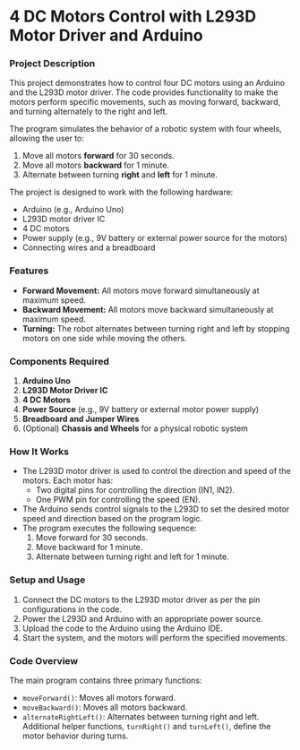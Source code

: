 
# 4 DC Motors Control with L293D Motor Driver and Arduino

### Project Description

This project demonstrates how to control four DC motors using an Arduino and the L293D motor driver. The code provides functionality to make the motors perform specific movements, such as moving forward, backward, and turning alternately to the right and left.

The program simulates the behavior of a robotic system with four wheels, allowing the user to:
1. Move all motors **forward** for 30 seconds.
2. Move all motors **backward** for 1 minute.
3. Alternate between turning **right** and **left** for 1 minute.

The project is designed to work with the following hardware:
- Arduino (e.g., Arduino Uno)
- L293D motor driver IC
- 4 DC motors
- Power supply (e.g., 9V battery or external power source for the motors)
- Connecting wires and a breadboard

### Features
- **Forward Movement:** All motors move forward simultaneously at maximum speed.
- **Backward Movement:** All motors move backward simultaneously at maximum speed.
- **Turning:** The robot alternates between turning right and left by stopping motors on one side while moving the others.

### Components Required
1. **Arduino Uno**
2. **L293D Motor Driver IC**
3. **4 DC Motors**
4. **Power Source** (e.g., 9V battery or external motor power supply)
5. **Breadboard and Jumper Wires**
6. (Optional) **Chassis and Wheels** for a physical robotic system

### How It Works
- The L293D motor driver is used to control the direction and speed of the motors. Each motor has:
  - Two digital pins for controlling the direction (IN1, IN2).
  - One PWM pin for controlling the speed (EN).
- The Arduino sends control signals to the L293D to set the desired motor speed and direction based on the program logic.
- The program executes the following sequence:
  1. Move forward for 30 seconds.
  2. Move backward for 1 minute.
  3. Alternate between turning right and left for 1 minute.

### Setup and Usage
1. Connect the DC motors to the L293D motor driver as per the pin configurations in the code.
2. Power the L293D and Arduino with an appropriate power source.
3. Upload the code to the Arduino using the Arduino IDE.
4. Start the system, and the motors will perform the specified movements.

### Code Overview
The main program contains three primary functions:
- `moveForward()`: Moves all motors forward.
- `moveBackward()`: Moves all motors backward.
- `alternateRightLeft()`: Alternates between turning right and left.
Additional helper functions, `turnRight()` and `turnLeft()`, define the motor behavior during turns.
